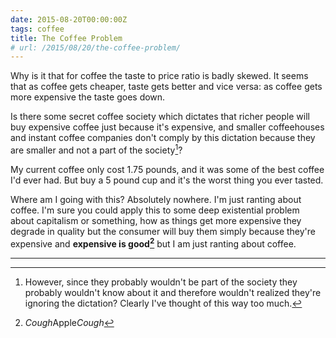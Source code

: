 ```yaml
---
date: 2015-08-20T00:00:00Z
tags: coffee
title: The Coffee Problem
# url: /2015/08/20/the-coffee-problem/
---
```


Why is it that for coffee the taste to price ratio is badly skewed. It seems that as coffee gets cheaper, taste gets better and vice versa: as coffee gets more expensive the taste goes down.

Is there some secret coffee society which dictates that richer people will buy expensive coffee just because it's expensive, and smaller coffeehouses and instant coffee companies don't comply by this dictation because they are smaller and not a part of the society[^1]?

My current coffee only cost 1.75 pounds, and it was some of the best coffee I'd ever had. But buy a 5 pound cup and it's the worst thing you ever tasted.

Where am I going with this? Absolutely nowhere. I'm just ranting about coffee. I'm sure you could apply this to some deep existential problem about capitalism or something, how as things get more expensive they degrade in quality but the consumer will buy them simply because they're expensive and **expensive is good[^2]** but I am just ranting about coffee.

<hr>

[^1]: However, since they probably wouldn't be part of the society they probably wouldn't know about it and therefore wouldn't realized they're ignoring the dictation? Clearly I've thought of this way too much.

[^2]: *Cough*Apple*Cough*


